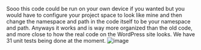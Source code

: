 Sooo this code could be run on your own device if you wanted but you would have to configure your project space to look like mine and then change the namespace and path in the code itself to be your namespace and path.
Anyways it works and is way more organized than the old code, and more close to how the real code on the WordPress site looks.
We have 31 unit tests being done at the moment.
![image](https://github.com/KeonaKohorst/UnitTests/assets/113057787/41bd199b-ac80-42ed-a552-a9d785de3065)
